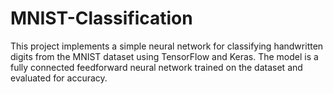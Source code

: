 # MNIST-Classification
This project implements a simple neural network for classifying handwritten digits from the MNIST dataset using TensorFlow and Keras. The model is a fully connected feedforward neural network trained on the dataset and evaluated for accuracy.
